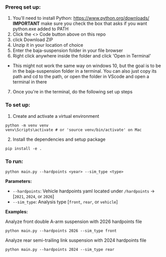 ### Prereq set up:
1. You'll need to install Python: https://www.python.org/downloads/ **IMPORTANT** make sure you check the box that asks if you want python.exe added to PATH
2. Click the <> Code button above on this repo
3. click Download ZIP
4. Unzip it in your location of choice
5. Enter the baja-suspension folder in your file browser
6. Right click anywhere inside the folder and click 'Open in Terminal'
 * This might not work the same way on windows 10, but the goal is to be in the baja-suspension folder in a terminal. You can also just copy its path and cd to the path, or open the folder in VScode and open a terminal in there
7. Once you're in the terminal, do the following set up steps

### To set up:
1. Create and activate a virtual environment
```
python -m venv venv
venv\Scripts\activate # or 'source venv/bin/activate' on Mac
```
2. Install the dependencies and setup package
```
pip install -e .
```

### To run:
```
python main.py --hardpoints <year> --sim_type <type>
```

**Parameters:**
- `--hardpoints`: Vehicle hardpoints yaml located under `/hardpoints` -> [`2021`, `2024`, or `2026`]
- `--sim_type`: Analysis type [`front`, `rear`, or `vehicle`]

**Examples:**

Analyze front double A-arm suspension with 2026 hardpoints file
```
python main.py --hardpoints 2026 --sim_type front
```

Analyze rear semi-trailing link suspension with 2024 hardpoints file
```
python main.py --hardpoints 2024 --sim_type rear
```
